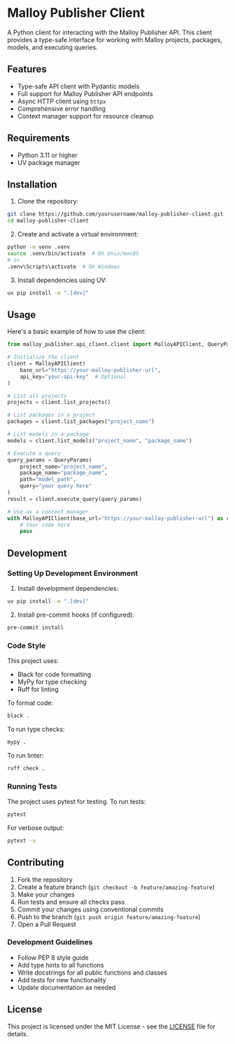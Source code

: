 # Malloy Publisher Client

A Python client for interacting with the Malloy Publisher API. This client provides a type-safe interface for working with Malloy projects, packages, models, and executing queries.

## Features

- Type-safe API client with Pydantic models
- Full support for Malloy Publisher API endpoints
- Async HTTP client using `httpx`
- Comprehensive error handling
- Context manager support for resource cleanup

## Requirements

- Python 3.11 or higher
- UV package manager

## Installation

1. Clone the repository:
```bash
git clone https://github.com/yourusername/malloy-publisher-client.git
cd malloy-publisher-client
```

2. Create and activate a virtual environment:
```bash
python -m venv .venv
source .venv/bin/activate  # On Unix/macOS
# or
.venv\Scripts\activate  # On Windows
```

3. Install dependencies using UV:
```bash
uv pip install -e ".[dev]"
```

## Usage

Here's a basic example of how to use the client:

```python
from malloy_publisher.api_client.client import MalloyAPIClient, QueryParams

# Initialize the client
client = MalloyAPIClient(
    base_url="https://your-malloy-publisher-url",
    api_key="your-api-key"  # Optional
)

# List all projects
projects = client.list_projects()

# List packages in a project
packages = client.list_packages("project_name")

# List models in a package
models = client.list_models("project_name", "package_name")

# Execute a query
query_params = QueryParams(
    project_name="project_name",
    package_name="package_name",
    path="model_path",
    query="your query here"
)
result = client.execute_query(query_params)

# Use as a context manager
with MalloyAPIClient(base_url="https://your-malloy-publisher-url") as client:
    # Your code here
    pass
```

## Development

### Setting Up Development Environment

1. Install development dependencies:
```bash
uv pip install -e ".[dev]"
```

2. Install pre-commit hooks (if configured):
```bash
pre-commit install
```

### Code Style

This project uses:
- Black for code formatting
- MyPy for type checking
- Ruff for linting

To format code:
```bash
black .
```

To run type checks:
```bash
mypy .
```

To run linter:
```bash
ruff check .
```

### Running Tests

The project uses pytest for testing. To run tests:
```bash
pytest
```

For verbose output:
```bash
pytest -v
```

## Contributing

1. Fork the repository
2. Create a feature branch (`git checkout -b feature/amazing-feature`)
3. Make your changes
4. Run tests and ensure all checks pass
5. Commit your changes using conventional commits
6. Push to the branch (`git push origin feature/amazing-feature`)
7. Open a Pull Request

### Development Guidelines

- Follow PEP 8 style guide
- Add type hints to all functions
- Write docstrings for all public functions and classes
- Add tests for new functionality
- Update documentation as needed

## License

This project is licensed under the MIT License - see the [LICENSE](LICENSE) file for details.
